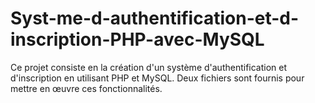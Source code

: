 # Syst-me-d-authentification-et-d-inscription-PHP-avec-MySQL
Ce projet consiste en la création d'un système d'authentification et d'inscription en utilisant PHP et MySQL. Deux fichiers sont fournis pour mettre en œuvre ces fonctionnalités.
